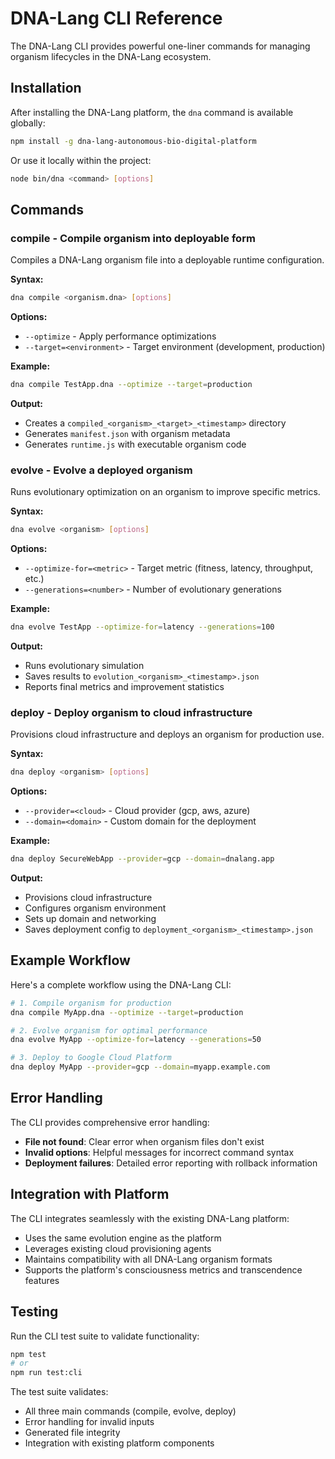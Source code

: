 # DNA-Lang CLI Reference

The DNA-Lang CLI provides powerful one-liner commands for managing organism lifecycles in the DNA-Lang ecosystem.

## Installation

After installing the DNA-Lang platform, the `dna` command is available globally:

```bash
npm install -g dna-lang-autonomous-bio-digital-platform
```

Or use it locally within the project:

```bash
node bin/dna <command> [options]
```

## Commands

### compile - Compile organism into deployable form

Compiles a DNA-Lang organism file into a deployable runtime configuration.

**Syntax:**
```bash
dna compile <organism.dna> [options]
```

**Options:**
- `--optimize` - Apply performance optimizations
- `--target=<environment>` - Target environment (development, production)

**Example:**
```bash
dna compile TestApp.dna --optimize --target=production
```

**Output:**
- Creates a `compiled_<organism>_<target>_<timestamp>` directory
- Generates `manifest.json` with organism metadata
- Generates `runtime.js` with executable organism code

### evolve - Evolve a deployed organism

Runs evolutionary optimization on an organism to improve specific metrics.

**Syntax:**
```bash
dna evolve <organism> [options]
```

**Options:**
- `--optimize-for=<metric>` - Target metric (fitness, latency, throughput, etc.)
- `--generations=<number>` - Number of evolutionary generations

**Example:**
```bash
dna evolve TestApp --optimize-for=latency --generations=100
```

**Output:**
- Runs evolutionary simulation
- Saves results to `evolution_<organism>_<timestamp>.json`
- Reports final metrics and improvement statistics

### deploy - Deploy organism to cloud infrastructure

Provisions cloud infrastructure and deploys an organism for production use.

**Syntax:**
```bash
dna deploy <organism> [options]
```

**Options:**
- `--provider=<cloud>` - Cloud provider (gcp, aws, azure)
- `--domain=<domain>` - Custom domain for the deployment

**Example:**
```bash
dna deploy SecureWebApp --provider=gcp --domain=dnalang.app
```

**Output:**
- Provisions cloud infrastructure
- Configures organism environment
- Sets up domain and networking
- Saves deployment config to `deployment_<organism>_<timestamp>.json`

## Example Workflow

Here's a complete workflow using the DNA-Lang CLI:

```bash
# 1. Compile organism for production
dna compile MyApp.dna --optimize --target=production

# 2. Evolve organism for optimal performance
dna evolve MyApp --optimize-for=latency --generations=50

# 3. Deploy to Google Cloud Platform
dna deploy MyApp --provider=gcp --domain=myapp.example.com
```

## Error Handling

The CLI provides comprehensive error handling:

- **File not found**: Clear error when organism files don't exist
- **Invalid options**: Helpful messages for incorrect command syntax
- **Deployment failures**: Detailed error reporting with rollback information

## Integration with Platform

The CLI integrates seamlessly with the existing DNA-Lang platform:

- Uses the same evolution engine as the platform
- Leverages existing cloud provisioning agents
- Maintains compatibility with all DNA-Lang organism formats
- Supports the platform's consciousness metrics and transcendence features

## Testing

Run the CLI test suite to validate functionality:

```bash
npm test
# or
npm run test:cli
```

The test suite validates:
- All three main commands (compile, evolve, deploy)
- Error handling for invalid inputs
- Generated file integrity
- Integration with existing platform components